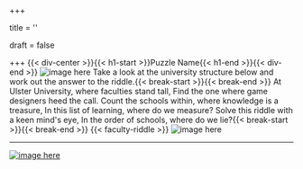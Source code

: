 +++

title = ''

draft = false

+++
{{< div-center >}}{{< h1-start >}}Puzzle Name{{< h1-end >}}{{< div-end >}}
![image here](../images/chest-3.png#center)
Take a look at the university structure below and work out the answer to the riddle.{{< break-start >}}{{< break-end >}}
At Ulster University, where faculties stand tall,
Find the one where game designers heed the call.
Count the schools within, where knowledge is a treasure,
In this list of learning, where do we measure?
Solve this riddle with a keen mind's eye,
In the order of schools, where do we lie?{{< break-start >}}{{< break-end >}}
{{< faculty-riddle >}}
![image here](../images/uni-diagram.gif#center)

___

[![image here](../images/lost-icon.png#center)](../lost)